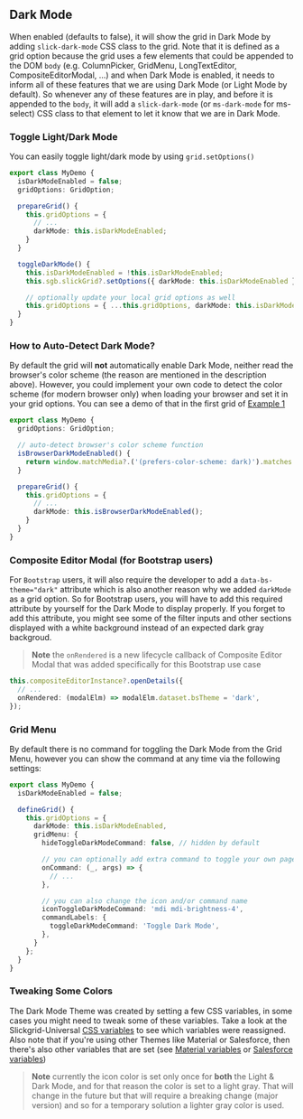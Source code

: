 ## Dark Mode

When enabled (defaults to false), it will show the grid in Dark Mode by adding `slick-dark-mode` CSS class to the grid. Note that it is defined as a grid option because the grid uses a few elements that could be appended to the DOM `body` (e.g. ColumnPicker, GridMenu, LongTextEditor, CompositeEditorModal, ...) and when Dark Mode is enabled, it needs to inform all of these features that we are using Dark Mode (or Light Mode by default). So whenever any of these features are in play, and before it is appended to the `body`, it will add a `slick-dark-mode` (or `ms-dark-mode` for ms-select) CSS class to that element to let it know that we are in Dark Mode.


### Toggle Light/Dark Mode

You can easily toggle light/dark mode by using `grid.setOptions()`

```ts
export class MyDemo {
  isDarkModeEnabled = false;
  gridOptions: GridOption;

  prepareGrid() {
    this.gridOptions = {
      // ...
      darkMode: this.isDarkModeEnabled;
    }
  }

  toggleDarkMode() {
    this.isDarkModeEnabled = !this.isDarkModeEnabled;
    this.sgb.slickGrid?.setOptions({ darkMode: this.isDarkModeEnabled });

    // optionally update your local grid options as well
    this.gridOptions = { ...this.gridOptions, darkMode: this.isDarkModeEnabled };
  }
}
```

### How to Auto-Detect Dark Mode?

By default the grid will **not** automatically enable Dark Mode, neither read the browser's color scheme (the reason are mentioned in the description above). However, you could implement your own code to detect the color scheme (for modern browser only) when loading your browser and set it in your grid options. You can see a demo of that in the first grid of [Example 1](https://ghiscoding.github.io/slickgrid-react/#/example1)

```ts
export class MyDemo {
  gridOptions: GridOption;

  // auto-detect browser's color scheme function
  isBrowserDarkModeEnabled() {
    return window.matchMedia?.('(prefers-color-scheme: dark)').matches ?? false;
  }

  prepareGrid() {
    this.gridOptions = {
      // ...
      darkMode: this.isBrowserDarkModeEnabled();
    }
  }
}
```

### Composite Editor Modal (for Bootstrap users)

For `Bootstrap` users, it will also require the developer to add a `data-bs-theme="dark"` attribute which is also another reason why we added `darkMode` as a grid option. So for Bootstrap users, you will have to add this required attribute by yourself for the Dark Mode to display properly. If you forget to add this attribute, you might see some of the filter inputs and other sections displayed with a white background instead of an expected dark gray backgroud.

> **Note** the `onRendered` is a new lifecycle callback of Composite Editor Modal that was added specifically for this Bootstrap use case

```ts
this.compositeEditorInstance?.openDetails({
  // ...
  onRendered: (modalElm) => modalElm.dataset.bsTheme = 'dark',
});
```

### Grid Menu
By default there is no command for toggling the Dark Mode from the Grid Menu, however you can show the command at any time via the following settings:

```ts
export class MyDemo {
  isDarkModeEnabled = false;

  defineGrid() {
    this.gridOptions = {
      darkMode: this.isDarkModeEnabled,
      gridMenu: {
        hideToggleDarkModeCommand: false, // hidden by default

        // you can optionally add extra command to toggle your own page styling as well
        onCommand: (_, args) => {
          // ...
        },

        // you can also change the icon and/or command name
        iconToggleDarkModeCommand: 'mdi mdi-brightness-4',
        commandLabels: {
          toggleDarkModeCommand: 'Toggle Dark Mode',
        },
      }
    };
  }
}
```

### Tweaking Some Colors

The Dark Mode Theme was created by setting a few CSS variables, in some cases you might need to tweak some of these variables. Take a look at the Slickgrid-Universal [CSS variables](https://github.com/ghiscoding/slickgrid-universal/blob/670946dcedd330a70d2e88127a0042474e7a5348/packages/common/src/styles/_variables.scss#L976-L985) to see which variables were reassigned. Also note that if you're using other Themes like Material or Salesforce, then there's also other variables that are set (see [Material variables](https://github.com/ghiscoding/slickgrid-universal/blob/670946dcedd330a70d2e88127a0042474e7a5348/packages/common/src/styles/_variables-theme-material.scss#L159-L189) or [Salesforce variables](https://github.com/ghiscoding/slickgrid-universal/blob/670946dcedd330a70d2e88127a0042474e7a5348/packages/common/src/styles/_variables-theme-salesforce.scss#L202-L219))

> **Note** currently the icon color is set only once for **both** the Light & Dark Mode, and for that reason the color is set to a light gray. That will change in the future but that will require a breaking change (major version) and so for a temporary solution a lighter gray color is used.
